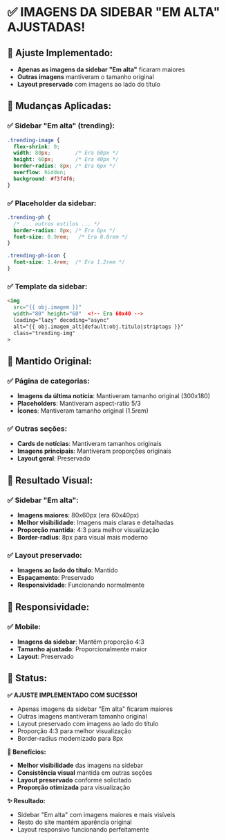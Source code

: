 # ✅ IMAGENS DA SIDEBAR "EM ALTA" AJUSTADAS!

## 🎯 **Ajuste Implementado:**
- **Apenas as imagens da sidebar "Em alta"** ficaram maiores
- **Outras imagens** mantiveram o tamanho original
- **Layout preservado** com imagens ao lado do título

## 🔧 **Mudanças Aplicadas:**

### **✅ Sidebar "Em alta" (trending):**
```css
.trending-image {
  flex-shrink: 0;
  width: 80px;        /* Era 60px */
  height: 60px;       /* Era 40px */
  border-radius: 8px; /* Era 6px */
  overflow: hidden;
  background: #f3f4f6;
}
```

### **✅ Placeholder da sidebar:**
```css
.trending-ph {
  /* ... outros estilos ... */
  border-radius: 8px; /* Era 6px */
  font-size: 0.9rem;   /* Era 0.8rem */
}

.trending-ph-icon {
  font-size: 1.4rem;  /* Era 1.2rem */
}
```

### **✅ Template da sidebar:**
```html
<img 
  src="{{ obj.imagem }}" 
  width="80" height="60"  <!-- Era 60x40 -->
  loading="lazy" decoding="async"
  alt="{{ obj.imagem_alt|default:obj.titulo|striptags }}"
  class="trending-img"
>
```

## 🚫 **Mantido Original:**

### **✅ Página de categorias:**
- **Imagens da última notícia**: Mantiveram tamanho original (300x180)
- **Placeholders**: Mantiveram aspect-ratio 5/3
- **Ícones**: Mantiveram tamanho original (1.5rem)

### **✅ Outras seções:**
- **Cards de notícias**: Mantiveram tamanhos originais
- **Imagens principais**: Mantiveram proporções originais
- **Layout geral**: Preservado

## 🎨 **Resultado Visual:**

### **✅ Sidebar "Em alta":**
- **Imagens maiores**: 80x60px (era 60x40px)
- **Melhor visibilidade**: Imagens mais claras e detalhadas
- **Proporção mantida**: 4:3 para melhor visualização
- **Border-radius**: 8px para visual mais moderno

### **✅ Layout preservado:**
- **Imagens ao lado do título**: Mantido
- **Espaçamento**: Preservado
- **Responsividade**: Funcionando normalmente

## 📱 **Responsividade:**

### **✅ Mobile:**
- **Imagens da sidebar**: Mantêm proporção 4:3
- **Tamanho ajustado**: Proporcionalmente maior
- **Layout**: Preservado

## 🎉 **Status:**
**✅ AJUSTE IMPLEMENTADO COM SUCESSO!**

- Apenas imagens da sidebar "Em alta" ficaram maiores
- Outras imagens mantiveram tamanho original
- Layout preservado com imagens ao lado do título
- Proporção 4:3 para melhor visualização
- Border-radius modernizado para 8px

**🚀 Benefícios:**
- **Melhor visibilidade** das imagens na sidebar
- **Consistência visual** mantida em outras seções
- **Layout preservado** conforme solicitado
- **Proporção otimizada** para visualização

**✨ Resultado:**
- Sidebar "Em alta" com imagens maiores e mais visíveis
- Resto do site mantém aparência original
- Layout responsivo funcionando perfeitamente
